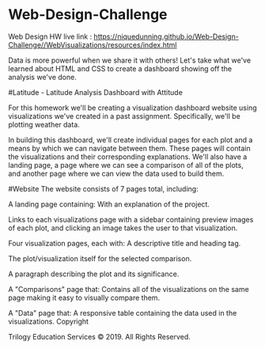 # Web-Design-Challenge
Web Design HW
live link : https://niquedunning.github.io/Web-Design-Challenge//WebVisualizations/resources/index.html

Data is more powerful when we share it with others! Let's take what we've learned about HTML and CSS to create a dashboard showing off the analysis we've done.

#Latitude - Latitude Analysis Dashboard with Attitude

For this homework we'll be creating a visualization dashboard website using visualizations we've created in a past assignment. Specifically, we'll be plotting weather data.

In building this dashboard, we'll create individual pages for each plot and a means by which we can navigate between them. These pages will contain the visualizations and their corresponding explanations. We'll also have a landing page, a page where we can see a comparison of all of the plots, and another page where we can view the data used to build them.

#Website
The website consists of 7 pages total, including:

A landing page containing:
With an explanation of the project.

Links to each visualizations page with a sidebar containing preview images of each plot, and clicking an image takes the user to that visualization.

Four visualization pages, each with:
A descriptive title and heading tag.

The plot/visualization itself for the selected comparison.

A paragraph describing the plot and its significance.

A "Comparisons" page that:
Contains all of the visualizations on the same page making it easy to visually compare them.

A "Data" page that:
A responsive table containing the data used in the visualizations.
Copyright

Trilogy Education Services © 2019. All Rights Reserved.
